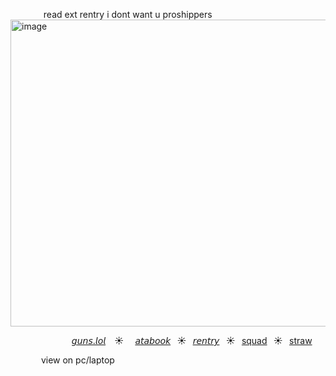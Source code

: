 
⠀ ⠀⠀ ⠀ read ext rentry i dont want u proshippers⠀⠀ ⠀⠀ ⠀
<img width="508" height="491" alt="image" src="https://github.com/user-attachments/assets/556bf844-3a8f-4ba9-bc00-cfd07fd20abe" />







⠀ ⠀ ⠀⠀ ⠀⠀ ⠀⠀[𝘨𝘶𝘯𝘴.𝘭𝘰𝘭](https://guns.lol/catisaa) ⠀☀︎ ⠀ [𝘢𝘵𝘢𝘣𝘰𝘰𝘬](https://yurigable.atabook.org)⠀☀︎⠀[𝘳𝘦𝘯𝘵𝘳𝘺](https://rentry.co/gableyuri)⠀☀︎⠀[squad](https://rentry.co/-southpark)⠀☀︎⠀[straw](https://elukaalienstage.straw.page)


⠀ ⠀⠀ ⠀view on pc/laptop

